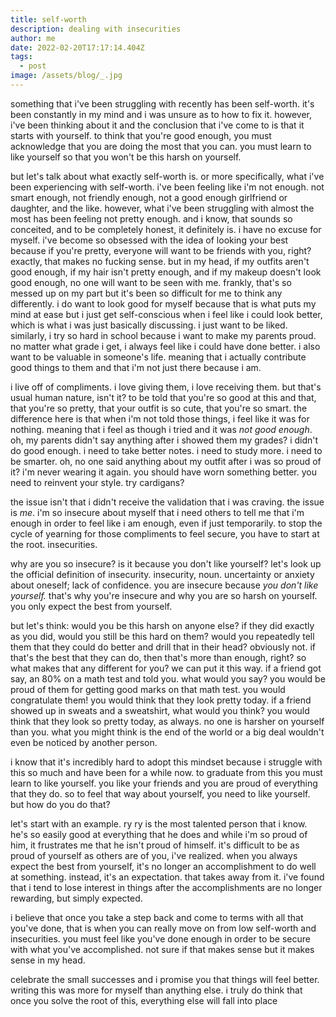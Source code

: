 ```yaml
---
title: self-worth
description: dealing with insecurities
author: me
date: 2022-02-20T17:17:14.404Z
tags:
  - post
image: /assets/blog/_.jpg
---
```

something that i've been struggling with recently has been self-worth. it's been constantly in my mind and i was unsure as to how to fix it. however, i've been thinking about it and the conclusion that i've come to is that it starts with yourself. to think that you're good enough, you must acknowledge that you are doing the most that you can. you must learn to like yourself so that you won't be this harsh on yourself.

but let's talk about what exactly self-worth is. or more specifically, what i've been experiencing with self-worth. i've been feeling like i'm not enough. not smart enough, not friendly enough, not a good enough girlfriend or daughter, and the like. however, what i've been struggling with almost the most has been feeling not pretty enough. and i know, that sounds so conceited, and to be completely honest, it definitely is. i have no excuse for myself. i've become so obsessed with the idea of looking your best because if you're pretty, everyone will want to be friends with you, right? exactly, that makes no fucking sense. but in my head, if my outfits aren't good enough, if my hair isn't pretty enough, and if my makeup doesn't look good enough, no one will want to be seen with me. frankly, that's so messed up on my part but it's been so difficult for me to think any differently. i do want to look good for myself because that is what puts my mind at ease but i just get self-conscious when i feel like i could look better, which is what i was just basically discussing. i just want to be liked. similarly, i try so hard in school because i want to make my parents proud. no matter what grade i get, i always feel like i could have done better. i also want to be valuable in someone's life. meaning that i actually contribute good things to them and that i'm not just there because i am.

i live off of compliments. i love giving them, i love receiving them. but that's usual human nature, isn't it? to be told that you're so good at this and that, that you're so pretty, that your outfit is so cute, that you're so smart. the difference here is that when i'm not told those things, i feel like it was for nothing. meaning that i feel as though i tried and it was *not good enough*. oh, my parents didn't say anything after i showed them my grades? i didn't do good enough. i need to take better notes. i need to study more. i need to be smarter. oh, no one said anything about my outfit after i was so proud of it? i'm never wearing it again. you should have worn something better. you need to reinvent your style. try cardigans?

the issue isn't that i didn't receive the validation that i was craving. the issue is *me*. i'm so insecure about myself that i need others to tell me that i'm enough in order to feel like i am enough, even if just temporarily. to stop the cycle of yearning for those compliments to feel secure, you have to start at the root. insecurities.

why are you so insecure? is it because you don't like yourself? let's look up the official definition of insecurity. insecurity, noun. uncertainty or anxiety about oneself; lack of confidence. you are insecure because *you don't like yourself.* that's why you're insecure and why you are so harsh on yourself. you only expect the best from yourself.

but let's think: would you be this harsh on anyone else? if they did exactly as you did, would you still be this hard on them? would you repeatedly tell them that they could do better and drill that in their head? obviously not. if that's the best that they can do, then that's more than enough, right? so what makes that any different for you? we can put it this way. if a friend got say, an 80% on a math test and told you. what would you say? you would be proud of them for getting good marks on that math test. you would congratulate them! you would think that they look pretty today. if a friend showed up in sweats and a sweatshirt, what would you think? you would think that they look so pretty today, as always. no one is harsher on yourself than you. what you might think is the end of the world or a big deal wouldn't even be noticed by another person.

i know that it's incredibly hard to adopt this mindset because i struggle with this so much and have been for a while now. to graduate from this you must learn to like yourself. you like your friends and you are proud of everything that they do. so to feel that way about yourself, you need to like yourself. but how do you do that?

let's start with an example. ry ry is the most talented person that i know. he's so easily good at everything that he does and while i'm so proud of him, it frustrates me that he isn't proud of himself. it's difficult to be as proud of yourself as others are of you, i've realized. when you always expect the best from yourself, it's no longer an accomplishment to do well at something. instead, it's an expectation. that takes away from it. i've found that i tend to lose interest in things after the accomplishments are no longer rewarding, but simply expected.

 i believe that once you take a step back and come to terms with all that you've done, that is when you can really move on from low self-worth and insecurities. you must feel like you've done enough in order to be secure with what you've accomplished. not sure if that makes sense but it makes sense in my head.

celebrate the small successes and i promise you that things will feel better. writing this was more for myself than anything else. i truly do think that once you solve the root of this, everything else will fall into place
